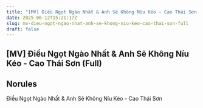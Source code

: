 ```yaml
---
title: "[MV] Điều Ngọt Ngào Nhất & Anh Sẽ Không Níu Kéo - Cao Thái Sơn (Full)"
date: 2025-06-12T15:21:17Z
slug: mv-dieu-ngot-ngao-nhat-anh-se-khong-niu-keo-cao-thai-son-full
draft: false
---
```


## [MV] Điều Ngọt Ngào Nhất & Anh Sẽ Không Níu Kéo - Cao Thái Sơn (Full)

## Norules

Điều Ngọt Ngào Nhất & Anh Sẽ Không Níu Kéo - Cao Thái Sơn